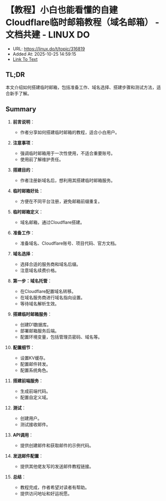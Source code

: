# 【教程】小白也能看懂的自建Cloudflare临时邮箱教程（域名邮箱） - 文档共建 - LINUX DO
- URL: https://linux.do/t/topic/316819
- Added At: 2025-10-25 14:59:15
- [Link To Text](2025-10-25-【教程】小白也能看懂的自建cloudflare临时邮箱教程（域名邮箱）---文档共建---linux-do_raw.md)

## TL;DR
本文介绍如何搭建临时邮箱，包括准备工作、域名选择、搭建步骤和测试方法，适合新手了解。

## Summary
1. **前言说明**：
   - 作者分享如何搭建临时邮箱的教程，适合小白用户。

2. **注意事项**：
   - 强调临时邮箱用于一次性使用，不适合重要账号。
   - 使用前了解维护责任。

3. **搭建目的**：
   - 作者注册新域名后，想利用其搭建临时邮箱服务。

4. **临时邮箱好处**：
   - 方便在不同平台注册，避免邮箱前缀重复。

5. **临时邮箱定义**：
   - 域名邮箱，通过Cloudflare搭建。

6. **准备工作**：
   - 准备域名、Cloudflare账号、项目代码、官方文档。

7. **域名选择**：
   - 选择合适的服务商和域名后缀。
   - 注意域名续费价格。

8. **第一步：域名托管**：
   - 在Cloudflare配置域名转移。
   - 在域名服务商进行域名指向设置。
   - 等待域名解析生效。

9. **搭建临时邮箱服务**：
   - 创建D1数据库。
   - 部署邮箱服务后端。
   - 配置环境变量，包括管理员密码、域名等。

10. **配置细节**：
    - 设置KV缓存。
    - 配置邮件转发。
    - 配置系统角色。

11. **搭建前端服务**：
    - 生成前端代码。
    - 配置自定义域。

12. **测试**：
    - 创建用户。
    - 测试接收邮件。

13. **API调用**：
    - 提供创建邮件和获取邮件的示例代码。

14. **发送邮件配置**：
    - 提供其他佬友写的发送邮件教程链接。

15. **总结**：
    - 教程完成，作者希望对读者有帮助。
    - 提供访问地址和好运祝愿。
